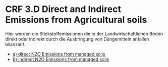 # CRF 3.D Direct and Indirect Emissions from Agricultural soils

Hier werden die Stickstoffemissionen die in der Landwirtschaftlichen Böden direkt oder indirekt durch die Ausbringung von Düngemitteln anfallen bilanziert.

* [a) direct N2O Emissions from managed soils](CRF3Da.md)
* [b) indirect N2O Emissions from managed soils](CRF3Db.md)
